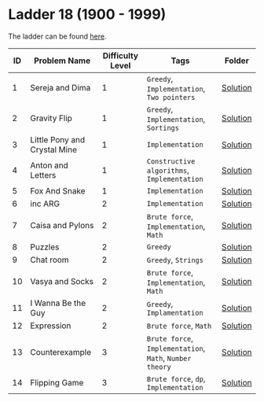 # Ladder 18 (1900 - 1999)

The ladder can be found [here](https://a2oj.netlify.app/ladder18).

| ID  | Problem Name                 | Difficulty Level | Tags                                                     | Folder             |
| --- | ---------------------------- | ---------------- | -------------------------------------------------------- | ------------------ |
| 1   | Sereja and Dima              | 1                | `Greedy`, `Implementation`, `Two pointers`               | [Solution](./001/) |
| 2   | Gravity Flip                 | 1                | `Greedy`, `Implementation`, `Sortings`                   | [Solution](./002/) |
| 3   | Little Pony and Crystal Mine | 1                | `Implementation`                                         | [Solution](./003/) |
| 4   | Anton and Letters            | 1                | `Constructive algorithms`, `Implementation`              | [Solution](./004/) |
| 5   | Fox And Snake                | 1                | `Implementation`                                         | [Solution](./005/) |
| 6   | inc ARG                      | 2                | `Implementation`                                         | [Solution](./006/) |
| 7   | Caisa and Pylons             | 2                | `Brute force`, `Implementation`, `Math`                  | [Solution](./007/) |
| 8   | Puzzles                      | 2                | `Greedy`                                                 | [Solution](./008/) |
| 9   | Chat room                    | 2                | `Greedy`, `Strings`                                      | [Solution](./009/) |
| 10  | Vasya and Socks              | 2                | `Brute force`, `Implementation`, `Math`                  | [Solution](./010/) |
| 11  | I Wanna Be the Guy           | 2                | `Greedy`, `Implamentation`                               | [Solution](./011/) |
| 12  | Expression                   | 2                | `Brute force`, `Math`                                    | [Solution](./012/) |
| 13  | Counterexample               | 3                | `Brute force`, `Implementation`, `Math`, `Number theory` | [Solution](./013/) |
| 14  | Flipping Game                | 3                | `Brute force`, `dp`, `Implementation`                    | [Solution](./014/) |
